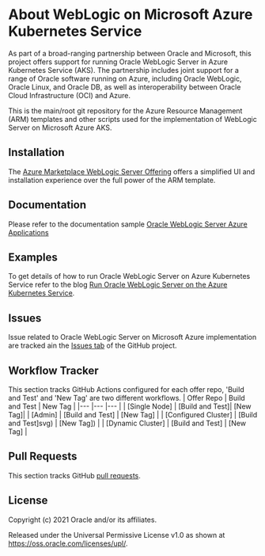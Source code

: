# About WebLogic on Microsoft Azure Kubernetes Service

As part of a broad-ranging partnership between Oracle and Microsoft, this project offers support for running Oracle WebLogic Server in Azure Kubernetes Service (AKS). The partnership includes joint support for a range of Oracle software running on Azure, including Oracle WebLogic, Oracle Linux, and Oracle DB, as well as interoperability between Oracle Cloud Infrastructure (OCI) and Azure. 

This is the main/root git repository for the Azure Resource Management (ARM) templates and other scripts used for the implementation of WebLogic Server on Microsoft Azure AKS.

## Installation

The [Azure Marketplace WebLogic Server Offering](https://azuremarketplace.microsoft.com/en-us/marketplace/apps?search=WebLogic) offers a simplified UI and installation experience over the full power of the ARM template.

## Documentation

Please refer to the documentation sample [Oracle WebLogic Server Azure Applications](https://oracle.github.io/weblogic-kubernetes-operator/samples/simple/azure-kubernetes-service/)

## Examples

To get details of how to run Oracle WebLogic Server on Azure Kubernetes Service refer to the blog [Run Oracle WebLogic Server on the Azure Kubernetes Service](https://blogs.oracle.com/weblogicserver/run-oracle-weblogic-server-on-the-azure-kubernetes-service).

## Issues

Issue related to Oracle WebLogic Server on Microsoft Azure implementation are tracked ain the [Issues tab](https://github.com/oracle/weblogic-azure/issues) of the GitHub project.

## Workflow Tracker

This section tracks GitHub Actions configured for each offer repo, 'Build and Test' and 'New Tag' are two different workflows.
|  Offer Repo  |   Build and Test | New Tag |
|--- |--- |--- |
| [Single Node] | [Build and Test]| [New Tag]|
| [Admin]  | [Build and Test] | [New Tag] |
| [Configured Cluster]  | [Build and Test]svg) | [New Tag]) |
| [Dynamic Cluster] |  [Build and Test] | [New Tag] |

## Pull Requests

This section tracks GitHub [pull requests](https://github.com/oracle/weblogic-azure/pulls).

## License

Copyright (c) 2021 Oracle and/or its affiliates.

Released under the Universal Permissive License v1.0 as shown at
<https://oss.oracle.com/licenses/upl/>.
